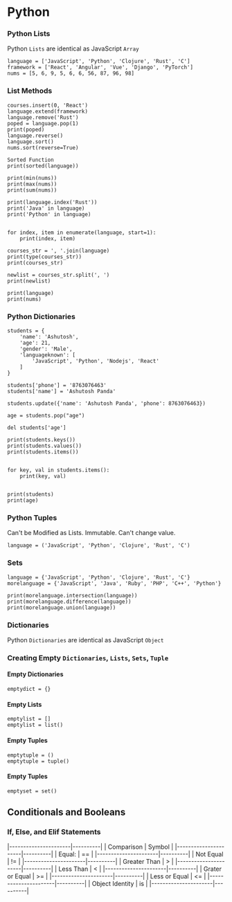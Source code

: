 # Python
### Python Lists
Python `Lists` are identical as JavaScript `Array`
```
language = ['JavaScript', 'Python', 'Clojure', 'Rust', 'C']
framework = ['React', 'Angular', 'Vue', 'Django', 'PyTorch']
nums = [5, 6, 9, 5, 6, 6, 56, 87, 96, 98]
```
### List Methods
```courses.append('React')
courses.insert(0, 'React')
language.extend(framework)
language.remove('Rust')
poped = language.pop(1)
print(poped)
language.reverse()
language.sort()
nums.sort(reverse=True)

Sorted Function
print(sorted(language))

print(min(nums))
print(max(nums))
print(sum(nums))

print(language.index('Rust'))
print('Java' in language)
print('Python' in language)


for index, item in enumerate(language, start=1):
    print(index, item)

courses_str = ', '.join(language)
print(type(courses_str))
print(courses_str)

newlist = courses_str.split(', ')
print(newlist)

print(language)
print(nums)
```
### Python Dictionaries
```
students = {
    'name': 'Ashutosh',
    'age': 21,
    'gender': 'Male',
    'languageknown': [
        'JavaScript', 'Python', 'Nodejs', 'React'
    ]
}

students['phone'] = '8763076463'
students['name'] = 'Ashutosh Panda'

students.update({'name': 'Ashutosh Panda', 'phone': 8763076463})

age = students.pop("age")

del students['age']

print(students.keys())
print(students.values())
print(students.items())


for key, val in students.items():
    print(key, val)


print(students)
print(age)

```

### Python Tuples

Can't be Modified as Lists. Immutable. Can't change value.

```
language = ('JavaScript', 'Python', 'Clojure', 'Rust', 'C')
```

### Sets
```
language = {'JavaScript', 'Python', 'Clojure', 'Rust', 'C'}
morelanguage = {'JavaScript', 'Java', 'Ruby', 'PHP', 'C++', 'Python'}

print(morelanguage.intersection(language))
print(morelanguage.difference(language))
print(morelanguage.union(language))
```

### Dictionaries
Python `Dictionaries` are identical as JavaScript `Object`

### Creating Empty `Dictionaries`, `Lists`, `Sets`, `Tuple`

#### Empty Dictionaries
```
emptydict = {}
```

#### Empty Lists
```
emptylist = []
emptylist = list()
```

#### Empty Tuples
```
emptytuple = ()
emptytuple = tuple()
```

#### Empty Tuples
```
emptyset = set()
```
## Conditionals and Booleans
### If, Else, and Elif Statements

|----------------------|----------|
|  Comparison          |  Symbol  |
|----------------------|----------|
|  Equal:              |    ==    |
|----------------------|----------|
|  Not Equal           |    !=    |
|----------------------|----------|
|  Greater Than        |    >     |
|----------------------|----------|
|  Less Than           |    <     |
|----------------------|----------|
|  Grater or Equal     |    >=    |
|----------------------|----------|
|  Less or Equal       |    <=    |
|----------------------|----------|
|  Object Identity     |    is    |
|----------------------|----------|
